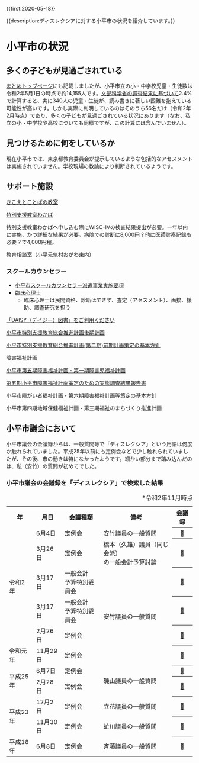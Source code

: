 {{first:2020-05-18}}

{{description:ディスレクシアに対する小平市の状況を紹介しています。}}

# 小平市の状況

## 多くの子どもが見過ごされている
[まとめトップページ](./index.md)にも記載しましたが、小平市立の小・中学校児童・生徒数は令和2年5月1日の時点で約14,155人です。[文部科学省の調査結果に基づいて](./potential-number/index.md)2.4%で計算すると、実に340人の児童・生徒が、読み書きに著しい困難を抱えている可能性が高いです。しかし実際に判明しているのはそのうち56名だけ（令和2年2月時点）であり、多くの子どもが見過ごされている状況にあります（なお、私立の小・中学校や高校についても同様ですが、この計算には含んでいません）。

## 見つけるために何をしているか
現在小平市では、東京都教育委員会が提示しているような包括的なアセスメントは実施されていません。学校現場の教諭により判断されているようです。

## 

<!--
ディスレクシアの潜在的人数について教育委員会に聞いたところ、何人いるか分からないといった趣旨の回答。素人目でもみても、文科省の調査結果がその答え。学校の現場にいる人ならば、こういうデータを見ると、どこの学校なら何人ということになり、その子たちをどうにかしたいと思うはずだが、そこに至っていない。

都はしっかりアセスメントに関して行っているが、小平市は行っていない。平成29年に東京都教育委員会がDVD付きで配っている。指導法も載っている。MIMというアセスメントもあり、考え方は同じ。

-->

## サポート施設

[きこえとことばの教室](http://www.kodaira.ed.jp/02kodaira/%E3%81%93%E3%81%A8%E3%81%B0%EF%BC%A8%EF%BC%B02007/kikoetokotoba.html)

[特別支援教室わかば](http://www.kodaira.ed.jp/18kodaira/wakaba.html)

特別支援教室わかばへ申し込む際にWISC-IVの検査結果提出が必要。一年以内に実施、かつ詳細な結果が必要。病院での診断に8,000円？他に医師診察記録も必要？で4,000円程。

教育相談室（小平元気村おがわ東内）

### スクールカウンセラー
- [小平市スクールカウンセラー派遣事業実施要項](https://www.city.kodaira.tokyo.jp/reiki/reiki_honbun/g135RG00000827.html)
- [臨床心理士](http://fjcbcp.or.jp/rinshou/gyoumu/)
    - 臨床心理士は民間資格、診断はできず、査定（アセスメント）、面接、援助、調査研究を担う

[「DAISY（デイジー）図書」をご利用ください](https://www.city.kodaira.tokyo.jp/kurashi/033/033933.html)

[小平市特別支援教育総合推進計画後期計画](http://www.city.kodaira.tokyo.jp/kurashi/020/020015.html)

[小平市特別支援教育総合推進計画(第二期)前期計画策定の基本方針](http://www.city.kodaira.tokyo.jp/kurashi/075/075137.html)

障害福祉計画

[小平市第五期障害福祉計画・第一期障害児福祉計画](https://www.city.kodaira.tokyo.jp/kurashi/060/060331.html)

[第五期小平市障害福祉計画策定のための実態調査結果報告書](https://www.city.kodaira.tokyo.jp/kurashi/055/055266.html)

小平市障がい者福祉計画・第六期障害福祉計画等策定の基本方針

小平市第四期地域保健福祉計画・第三期福祉のまちづくり推進計画

## 小平市議会において
小平市議会の会議録からは、一般質問等で「ディスレクシア」という用語は何度か触れられていました。平成25年以前にも定例会などで少し触れられていましたが、その後、市の動きは特になかったようです。細かい部分まで踏み込んだのは、私（安竹）の質問が初めてでした。

### 小平市議会の会議録を「ディスレクシア」で検索した結果

<table class="simple">
<caption style="text-align:right">*令和2年11月時点</caption>
<tr><th>年</th><th>月日</th><th>会議種類</th><th>備考</th><th>会議録</th></tr>
<tr><td rowspan="5">令和2年</td><td>6月4日</td><td>定例会</td><td>安竹議員の一般質問</td><th><a href="https://ssp.kaigiroku.net/tenant/kodaira/SpMinuteView.html?council_id=1133&schedule_id=4&minute_id=167&is_search=true">📄</a></th></tr>
<tr><td>3月26日</td><td>定例会</td><td>橋本（久雄）議員（同じ会派）<br>の一般会計予算討論</td><th><a href="https://ssp.kaigiroku.net/tenant/kodaira/SpMinuteView.html?council_id=1116&schedule_id=7&minute_id=72&is_search=true">📄</a></th></tr>
<tr><td>3月17日</td><td>一般会計<br>予算特別委員会</td><td rowspan="4">安竹議員の一般質問</td><th><a href="https://ssp.kaigiroku.net/tenant/kodaira/SpMinuteView.html?council_id=1120&schedule_id=7&minute_id=42&is_search=true">📄</a></th></tr>
<tr><td>3月17日</td><td>一般会計<br>予算特別委員会</td><th><a href="https://ssp.kaigiroku.net/tenant/kodaira/SpMinuteView.html?council_id=1120&schedule_id=11&minute_id=38&is_search=true">📄</a></th></tr>
<tr><td>2月26日</td><td>定例会</td><th><a href="https://ssp.kaigiroku.net/tenant/kodaira/SpMinuteView.html?council_id=1116&schedule_id=4&minute_id=211&is_search=true">📄</a></th></tr>
<tr><td>令和元年</td><td>11月29日</td><td>定例会</td><th><a href="https://ssp.kaigiroku.net/tenant/kodaira/SpMinuteView.html?council_id=1101&schedule_id=17&minute_id=194&is_search=true">📄</a></th></tr>
<tr><td rowspan="2">平成25年</td><td>6月7日</td><td>定例会</td><td rowspan="2">磯山議員の一般質問</td><th><a href="https://ssp.kaigiroku.net/tenant/kodaira/SpMinuteView.html?council_id=627&schedule_id=11&minute_id=276&is_search=true">📄</a></th></tr>
<tr><td>2月28日</td><td>定例会</td><th><a href="https://ssp.kaigiroku.net/tenant/kodaira/SpMinuteView.html?council_id=626&schedule_id=11&minute_id=174&is_search=true">📄</a></th></tr>
<tr><td rowspan="2">平成23年</td><td>12月2日</td><td>定例会</td><td>立花議員の一般質問</td><th><a href="https://ssp.kaigiroku.net/tenant/kodaira/SpMinuteView.html?council_id=546&schedule_id=11&minute_id=80&is_search=true">📄</a></th></tr>
<tr><td>11月30日</td><td>定例会</td><td>虻川議員の一般質問</td><th><a href="https://ssp.kaigiroku.net/tenant/kodaira/SpMinuteView.html?council_id=546&schedule_id=9&minute_id=161&is_search=true">📄</a></th></tr>
<tr><td>平成18年</td><td>6月8日</td><td>定例会</td><td>斉藤議員の一般質問</td><th><a href="https://ssp.kaigiroku.net/tenant/kodaira/SpMinuteView.html?council_id=546&schedule_id=9&minute_id=161&is_search=true">📄</a></th></tr>
</table>



